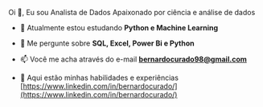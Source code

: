 Oi 👋, Eu sou Analista de Dados
Apaixonado por ciência e análise de dados</h3>

- 🌱 Atualmente estou estudando **Python e Machine Learning**

- 💬 Me pergunte sobre **SQL, Excel, Power Bi e Python**

- 📫 Você me acha através do e-mail **bernardocurado98@gmail.com**

- 📄 Aqui estão minhas habilidades e experiências [https://www.linkedin.com/in/bernardocurado/](https://www.linkedin.com/in/bernardocurado/)

